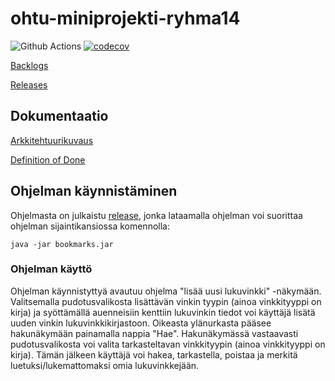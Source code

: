 # ohtu-miniprojekti-ryhma14
![Github Actions](https://github.com/tuomoart/ohtu-miniprojekti-ryhma14/workflows/Java%20CI%20with%20Gradle/badge.svg)
[![codecov](https://codecov.io/gh/tuomoart/ohtu-miniprojekti-ryhma14/branch/main/graph/badge.svg?token=ERLER9LPI7)](https://codecov.io/gh/tuomoart/ohtu-miniprojekti-ryhma14)

[Backlogs](https://docs.google.com/spreadsheets/d/1_j0GMxQzZxuQtvnp0Q1qjaKo_pBgB3EL9K5jWWytnto/edit?usp=sharing)

[Releases](https://github.com/tuomoart/ohtu-miniprojekti-ryhma14/releases)

## Dokumentaatio

[Arkkitehtuurikuvaus](https://github.com/tuomoart/ohtu-miniprojekti-ryhma14/blob/main/dokumentaatio/Arkkitehtuurikuvaus.md)

[Definition of Done](https://github.com/tuomoart/ohtu-miniprojekti-ryhma14/blob/main/dokumentaatio/dod.md)


## Ohjelman käynnistäminen

Ohjelmasta on julkaistu [release](https://github.com/tuomoart/ohtu-miniprojekti-ryhma14/releases), jonka lataamalla ohjelman voi suorittaa ohjelman sijaintikansiossa komennolla:

``java -jar bookmarks.jar``


### Ohjelman käyttö

Ohjelman käynnistyttyä avautuu ohjelma "lisää uusi lukuvinkki" -näkymään. Valitsemalla pudotusvalikosta lisättävän vinkin tyypin (ainoa vinkkityyppi on kirja) ja syöttämällä auenneisiin kenttiin lukuvinkin tiedot voi käyttäjä lisätä uuden vinkin lukuvinkkikirjastoon. Oikeasta ylänurkasta pääsee hakunäkymään painamalla nappia "Hae". Hakunäkymässä vastaavasti pudotusvalikosta voi valita tarkasteltavan vinkkityypin (ainoa vinkkityyppi on kirja). Tämän jälkeen käyttäjä voi hakea, tarkastella, poistaa ja merkitä luetuksi/lukemattomaksi omia lukuvinkkejään.
